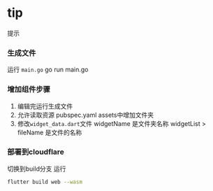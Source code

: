 # tip
提示

### 生成文件
运行 `main.go`
go run main.go

### 增加组件步骤
1. 编辑完运行生成文件
2. 允许读取资源 pubspec.yaml assets中增加文件夹
3. 修改`widget_data.dart`文件
    widgetName 是文件夹名称
    widgetList > fileName 是文件的名称

### 部署到cloudflare
切换到build分支 运行
```sh
flutter build web --wasm
```
